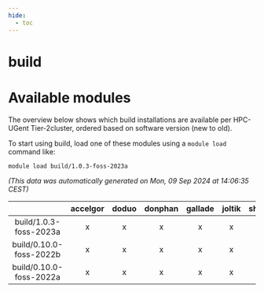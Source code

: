 ```yaml
---
hide:
  - toc
---
```


build
=====

# Available modules


The overview below shows which build installations are available per HPC-UGent Tier-2cluster, ordered based on software version (new to old).

To start using build, load one of these modules using a `module load` command like:

```shell
module load build/1.0.3-foss-2023a
```

*(This data was automatically generated on Mon, 09 Sep 2024 at 14:06:35 CEST)*  

| |accelgor|doduo|donphan|gallade|joltik|shinx|skitty|
| :---: | :---: | :---: | :---: | :---: | :---: | :---: | :---: |
|build/1.0.3-foss-2023a|x|x|x|x|x|x|x|
|build/0.10.0-foss-2022b|x|x|x|x|x|x|x|
|build/0.10.0-foss-2022a|x|x|x|x|x|-|x|
